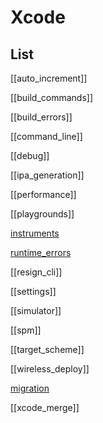 # Xcode


## List

[[auto_increment]]

[[build_commands]]

[[build_errors]]

[[command_line]]

[[debug]]

[[ipa_generation]]

[[performance]]

[[playgrounds]]

[instruments](instruments.md)

[runtime_errors](runtime_errors.md)

[[resign_cli]]

[[settings]]

[[simulator]]

[[spm]]

[[target_scheme]]

[[wireless_deploy]]

[migration](migration.md)

[[xcode_merge]]